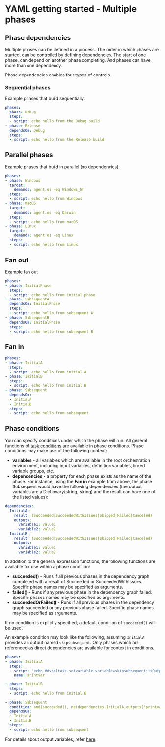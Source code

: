 # YAML getting started - Multiple phases

## Phase dependencies

Multiple phases can be defined in a process. The order in which phases are started, can be controlled by defining dependencies. The start of one phase, can depend on another phase completing. And phases can have more than one dependency.

Phase dependencies enables four types of controls.

### Sequential phases

Example phases that build sequentially.

```yaml
phases:
- phase: Debug
  steps:
  - script: echo hello from the Debug build
- phase: Release
  dependsOn: Debug
  steps:
  - script: echo hello from the Release build
```

## Parallel phases

Example phases that build in parallel (no dependencies).

```yaml
phases:
- phase: Windows
  target:
    demands: agent.os -eq Windows_NT
  steps:
  - script: echo hello from Windows
- phase: macOS
  target:
    demands: agent.os -eq Darwin
  steps:
  - script: echo hello from macOS
- phase: Linux
  target:
    demands: agent.os -eq Linux
  steps:
  - script: echo hello from Linux
```

## Fan out

Example fan out

```yaml
phases:
- phase: InitialPhase
  steps:
  - script: echo hello from initial phase
- phase: SubsequentA
  dependsOn: InitialPhase
  steps:
  - script: echo hello from subsequent A
- phase: SubsequentB
  dependsOn: InitialPhase
  steps:
  - script: echo hello from subsequent B
```

## Fan in

```yaml
phases:
- phase: InitialA
  steps:
  - script: echo hello from initial A
- phase: InitialB
  steps:
  - script: echo hello from initial B
- phase: Subsequent
  dependsOn:
  - InitialA
  - InitialB
  steps:
  - script: echo hello from subsequent
```

## Phase conditions

You can specify conditions under which the phase will run. All general functions of [task conditions](https://go.microsoft.com/fwlink/?linkid=842996) are available in phase conditions. Phase conditions may make use of the following context:

* **variables** - all variables which are available in the root orchestration environment, including input variables, definition variables, linked variable groups, etc.
* **dependencies** - a property for each phase exists as the name of the phase. For instance, using the **Fan in** example from above, the phase Subsequent would have the following dependencies (the output variables are a Dictionary(string, string) and the result can have one of the listed values):

```yaml
dependencies:
  InitialA:
    result: (Succeeded|SucceededWithIssues|Skipped|Failed|Canceled)
    outputs:
      variable1: value1
      variable2: value2
  InitialB:
    result: (Succeeded|SucceededWithIssues|Skipped|Failed|Canceled)
    outputs:
      variable1: value1
      variable2: value2
```

In addition to the general expression functions, the following functions are available for use within a phase condition:

* **succeeded()** - Runs if all previous phases in the dependency graph completed with a result of Succeeded or SucceededWithIssues. Specific phase names may be specified as arguments.
* **failed()** - Runs if any previous phase in the dependency graph failed. Specific phases names may be specified as arguments.
* **succeededOrFailed()** - Runs if all previous phases in the dependency graph succeeded or any previous phase failed. Specific phase names may be specified as arguments.
<!-- * **canceled()** - Runs if the orchestration plan has been canceled. 
* **always()** - Runs always. -->

If no condition is explictly specified, a default condition of ```succeeded()``` will be used.

An example condition may look like the following, assuming ```InitialA``` provides an output named ```skipsubsequent```. Only phases which are referenced as direct dependencies are available for context in conditions.

```yaml
phases:
- phase: InitialA
  steps:
  - script: "echo ##vso[task.setvariable variable=skipsubsequent;isOutput=true]false"
    name: printvar

- phase: InitialB
  steps:
  - script: echo hello from initial B

- phase: Subsequent
  condition: and(succeeded(), ne(dependencies.InitialA.outputs['printvar.skipsubsequent'], 'true'))
  dependsOn:
  - InitialA
  - InitialB
  steps:
  - script: echo hello from subsequent
```

For details about output variables, refer [here](https://github.com/Microsoft/vsts-agent/blob/master/docs/preview/outputvariable.md#for-ad-hoc-script).
